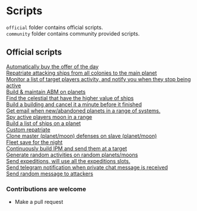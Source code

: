 # Scripts

`official` folder contains official scripts.  
`community` folder contains community provided scripts.  

## Official scripts

[Automatically buy the offer of the day](official/buy_offer_of_the_day.go)  
[Repatriate attacking ships from all colonies to the main planet](official/repat_att_ships.go)  
[Monitor a list of target players activity, and notify you when they stop being active](official/hunter.go)  
[Build & maintain ABM on planets](official/abm_builder.go)  
[Find the celestial that have the higher value of ships](official/find_master.go)  
[Build a building and cancel it a minute before it finished](official/build_cancel.go)  
[Get email when new/abandoned planets in a range of systems.](official/watch_systems.go)  
[Spy active players moon in a range](official/spy_active_moons.go)  
[Build a list of ships on a planet](official/ships_builder.go)  
[Custom repatriate](official/repatriate.go)  
[Clone master (planet/moon) defenses on slave (planet/moon)](official/clone_defenses.go)  
[Fleet save for the night](official/night_fleet_save.go)  
[Continuously build IPM and send them at a target](official/ipm.go)  
[Generate random activities on random planets/moons](official/activities.go)  
[Send expeditions, will use all the expeditions slots.](official/expeditions.go)  
[Send telegram notification when private chat message is received](official/private_chat_notifications.go)  
[Send random message to attackers](official/message_attackers.go)  

### Contributions are welcome

- Make a pull request
